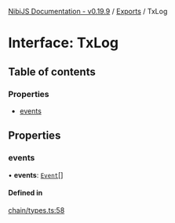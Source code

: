[NibiJS Documentation - v0.19.9](../intro.md) / [Exports](../modules.md) / TxLog

# Interface: TxLog

## Table of contents

### Properties

- [events](TxLog.md#events)

## Properties

### events

• **events**: [`Event`](Event.md)[]

#### Defined in

[chain/types.ts:58](https://github.com/NibiruChain/ts-sdk/blob/e440453/packages/nibijs/src/chain/types.ts#L58)
